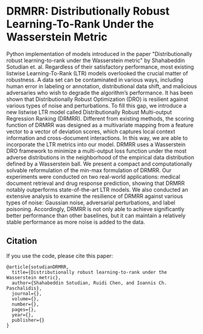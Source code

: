 # DRMRR: Distributionally Robust Learning-To-Rank Under the Wasserstein Metric


Python implementation of models introduced in the paper "Distributionally robust learning-to-rank under the Wasserstein metric" by Shahabeddin Sotudian et. al.
Regardless of their satisfactory performance, most existing listwise Learning-To-Rank (LTR) models overlooked the crucial matter of robustness. A data set can be contaminated in various ways, including human error in labeling or annotation, distributional data shift, and malicious adversaries who wish to degrade the algorithm’s performance. It has been shown that Distributionally Robust Optimization (DRO) is resilient against various types of noise and perturbations. To fill this gap, we introduce a new listwise LTR model called Distributionally Robust Multi-output Regression Ranking (DRMRR). Different from existing methods, the scoring function of DRMRR was designed as a multivariate mapping from a feature vector to a vector of deviation scores, which captures local context information and cross-document interactions. In this way, we are able to incorporate the LTR metrics into our model. DRMRR uses a Wasserstein DRO framework to minimize a multi-output loss function under the most adverse distributions in the neighborhood of the empirical data distribution defined by a Wasserstein ball. We present a compact and computationally solvable reformulation of the min-max formulation of DRMRR. Our experiments were conducted on two real-world applications: medical document retrieval and drug response prediction, showing that DRMRR notably outperforms state-of-the-art LTR models. We also conducted an extensive analysis to examine the resilience of DRMRR against various types of noise: Gaussian noise, adversarial perturbations, and label poisoning. Accordingly, DRMRR is not only able to achieve significantly better performance than other baselines, but it can maintain a relatively stable performance as more noise is added to the data.
 
 
## Citation

If you use the code, please cite this paper:

```text
@article{sotudianDRMRR,
  title={Distributionally robust learning-to-rank under the Wasserstein metric},
  author={Shahabeddin Sotudian, Ruidi Chen, and Ioannis Ch. Paschalidis},
  journal={},
  volume={},
  number={},
  pages={},
  year={},
  publisher={}
}
```
